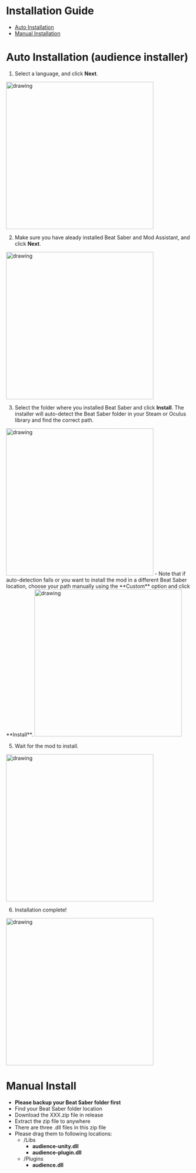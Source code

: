 # Installation Guide
* [Auto Installation](#auto) 
* [Manual Installation](#manual)

# <span id="auto">Auto Installation (audience installer)</span>
1. Select a language, and click **Next**.  
<img src="https://i.imgur.com/pVPUGWq.png" alt="drawing" width="400"/>

2. Make sure you have aleady installed Beat Saber and Mod Assistant, and click **Next**.
<img src="https://i.imgur.com/KxyQCsn.png" alt="drawing" width="400"/>

3. Select the folder where you installed Beat Saber and click **Install**. The installer will auto-detect the Beat Saber folder in your Steam or Oculus library and find the correct path.  
<img src="https://i.imgur.com/hsN25Ss.png" alt="drawing" width="400"/>
- Note that if auto-detection fails or you want to install the mod in a different 
Beat Saber location, choose your path manually using the **Custom** option and click **Install**.   
<img src="https://i.imgur.com/b2FWNYW.png" alt="drawing" width="400"/>

5. Wait for the mod to install. 
<img src="https://i.imgur.com/cONixFk.png" alt="drawing" width="400"/>

6. Installation complete! 
<img src="https://i.imgur.com/uiR7iVj.png" alt="drawing" width="400"/>

# <span id="manual">Manual Install</span>

- **Please backup your Beat Saber folder first** 
- Find your Beat Saber folder location
- Download the XXX.zip file in release
- Extract the zip file to anywhere
- There are three .dll files in this zip file
- Please drag them to following locations:
    - /Libs
        - **audience-unity.dll**
        - **audience-plugin.dll**
    - /Plugins
        - **audience.dll**

